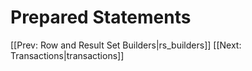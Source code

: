 # Prepared Statements

[[Prev: Row and Result Set Builders|rs_builders]] [[Next: Transactions|transactions]]
